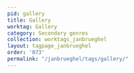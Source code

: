 ```yaml
---
pid: gallery
title: Gallery
worktag: Gallery
category: Secondary genres
collection: worktags_janbrueghel
layout: tagpage_janbrueghel
order: '073'
permalink: "/janbrueghel/tags/gallery/"
---
```

